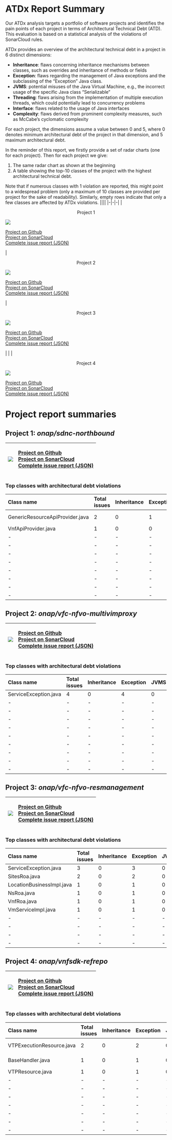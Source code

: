 # ATDx Report Summary
Our ATDx analysis targets a portfolio of software projects and identifies the pain points of each project in terms of Architectural Technical Debt (ATD). This evaluation is based on a statistical analysis of the violations of SonarCloud rules.

ATDx provides an overview of the architectural technical debt in a project  in 6 distinct dimensions:
* **Inheritance**: flaws concerning inheritance mechanisms between classes, such as overrides and inheritance of methods or fields
* **Exception**: flaws regarding the management of Java exceptions and the subclassing of the “Exception” Java class.
* **JVMS**: potential misuses of the Java Virtual Machine, e.g., the incorrect usage of the specific Java class “Serializable”
* **Threading**: flaws arising from the implementation of multiple execution threads, which could potentially lead to concurrency problems
* **Interface**: flaws related to the usage of Java interfaces
* **Complexity**: flaws derived from prominent complexity measures, such as McCabe’s cyclomatic complexity

For each project, the dimensions assume a value between 0 and 5, where 0 denotes minimum architectural debt of the project in that dimension, and 5 maximum architectural debt.

In the reminder of this report, we firstly provide a set of radar charts (one for each project). Then for each project we give:
1. The same radar chart as shown at the beginning
2. A table showing the top-10 classes of the project with the highest architectural technical debt.

Note that if numerous classes with 1 violation are reported, this might point to a widespread problem (only a maximum of 10 classes are provided per project for the sake of readability). Similarly, empty rows indicate that only a few classes are affected by ATDx violations.
||||
|-|-|-|
|<p align="center">Project 1</p><img src="https://github.com/robertoverdecchia/ATDx_report_sandbox/blob/master/plots/onap_sdnc-northbound.jpg"/> <p style="text-align:left">[Project on Github](https://github.com/onap/sdnc-northbound) <br> [Project on SonarCloud ](https://sonarcloud.io/dashboard?id=onap_sdnc-northbound) <br> [Complete issue report (JSON)](https://github.com/robertoverdecchia/ATDx_report_sandbox/blob/master/jsons/onap_sdnc-northbound.json)</p>|<p align="center">Project 2</p><img src="https://github.com/robertoverdecchia/ATDx_report_sandbox/blob/master/plots/onap_vfc-nfvo-multivimproxy.jpg"/> <p style="text-align:left">[Project on Github](https://github.com/onap/vfc-nfvo-multivimproxy) <br> [Project on SonarCloud ](https://sonarcloud.io/dashboard?id=onap_vfc-nfvo-multivimproxy) <br> [Complete issue report (JSON)](https://github.com/robertoverdecchia/ATDx_report_sandbox/blob/master/jsons/onap_vfc-nfvo-multivimproxy.json)</p>|<p align="center">Project 3</p><img src="https://github.com/robertoverdecchia/ATDx_report_sandbox/blob/master/plots/onap_vfc-nfvo-resmanagement.jpg"/> <p style="text-align:left">[Project on Github](https://github.com/onap/vfc-nfvo-resmanagement) <br> [Project on SonarCloud ](https://sonarcloud.io/dashboard?id=onap_vfc-nfvo-resmanagement) <br> [Complete issue report (JSON)](https://github.com/robertoverdecchia/ATDx_report_sandbox/blob/master/jsons/onap_vfc-nfvo-resmanagement.json)</p>
 | |
|<p align="center">Project 4</p><img src="https://github.com/robertoverdecchia/ATDx_report_sandbox/blob/master/plots/onap_vnfsdk-refrepo.jpg"/> <p style="text-align:left">[Project on Github](https://github.com/onap/vnfsdk-refrepo) <br> [Project on SonarCloud ](https://sonarcloud.io/dashboard?id=onap_vnfsdk-refrepo) <br> [Complete issue report (JSON)](https://github.com/robertoverdecchia/ATDx_report_sandbox/blob/master/jsons/onap_vnfsdk-refrepo.json)</p>
# Project report summaries
## Project 1: _onap/sdnc-northbound_
|<img src="https://github.com/robertoverdecchia/ATDx_report_sandbox/blob/master/plots/onap_sdnc-northbound.jpg"/>|<p style="text-align:left">[Project on Github](https://github.com/onap/sdnc-northbound) <br> [Project on SonarCloud ](https://sonarcloud.io/dashboard?id=onap_sdnc-northbound) <br> [Complete issue report (JSON)](https://github.com/robertoverdecchia/ATDx_report_sandbox/blob/master/jsons/onap_sdnc-northbound.json)</p>
|-|-|
### Top classes with architectural debt violations
| Class name                      | Total issues   | Inheritance   | Exception   | JVMS   | Interface   | Threading   | Complexity   | Fully qualified class name                                                                           |
|:--------------------------------|:---------------|:--------------|:------------|:-------|:------------|:------------|:-------------|:-----------------------------------------------------------------------------------------------------|
| GenericResourceApiProvider.java | 2              | 0             | 1           | 0      | 0           | 1           | 0            | generic-resource-api/provider/src/main/java/org/onap/sdnc/northbound/GenericResourceApiProvider.java |
| VnfApiProvider.java             | 1              | 0             | 0           | 0      | 0           | 1           | 0            | vnfapi/provider/src/main/java/org/onap/sdnc/vnfapi/VnfApiProvider.java                               |
| -                               | -              | -             | -           | -      | -           | -           | -            | -                                                                                                    |
| -                               | -              | -             | -           | -      | -           | -           | -            | -                                                                                                    |
| -                               | -              | -             | -           | -      | -           | -           | -            | -                                                                                                    |
| -                               | -              | -             | -           | -      | -           | -           | -            | -                                                                                                    |
| -                               | -              | -             | -           | -      | -           | -           | -            | -                                                                                                    |
| -                               | -              | -             | -           | -      | -           | -           | -            | -                                                                                                    |
| -                               | -              | -             | -           | -      | -           | -           | -            | -                                                                                                    |
| -                               | -              | -             | -           | -      | -           | -           | -            | -                                                                                                    |

## Project 2: _onap/vfc-nfvo-multivimproxy_
|<img src="https://github.com/robertoverdecchia/ATDx_report_sandbox/blob/master/plots/onap_vfc-nfvo-multivimproxy.jpg"/>|<p style="text-align:left">[Project on Github](https://github.com/onap/vfc-nfvo-multivimproxy) <br> [Project on SonarCloud ](https://sonarcloud.io/dashboard?id=onap_vfc-nfvo-multivimproxy) <br> [Complete issue report (JSON)](https://github.com/robertoverdecchia/ATDx_report_sandbox/blob/master/jsons/onap_vfc-nfvo-multivimproxy.json)</p>
|-|-|
### Top classes with architectural debt violations
| Class name            | Total issues   | Inheritance   | Exception   | JVMS   | Interface   | Threading   | Complexity   | Fully qualified class name                                                                         |
|:----------------------|:---------------|:--------------|:------------|:-------|:------------|:------------|:-------------|:---------------------------------------------------------------------------------------------------|
| ServiceException.java | 4              | 0             | 4           | 0      | 0           | 0           | 0            | service/src/main/java/org/onap/vfc/nfvo/multivimproxy/common/util/restclient/ServiceException.java |
| -                     | -              | -             | -           | -      | -           | -           | -            | -                                                                                                  |
| -                     | -              | -             | -           | -      | -           | -           | -            | -                                                                                                  |
| -                     | -              | -             | -           | -      | -           | -           | -            | -                                                                                                  |
| -                     | -              | -             | -           | -      | -           | -           | -            | -                                                                                                  |
| -                     | -              | -             | -           | -      | -           | -           | -            | -                                                                                                  |
| -                     | -              | -             | -           | -      | -           | -           | -            | -                                                                                                  |
| -                     | -              | -             | -           | -      | -           | -           | -            | -                                                                                                  |
| -                     | -              | -             | -           | -      | -           | -           | -            | -                                                                                                  |
| -                     | -              | -             | -           | -      | -           | -           | -            | -                                                                                                  |

## Project 3: _onap/vfc-nfvo-resmanagement_
|<img src="https://github.com/robertoverdecchia/ATDx_report_sandbox/blob/master/plots/onap_vfc-nfvo-resmanagement.jpg"/>|<p style="text-align:left">[Project on Github](https://github.com/onap/vfc-nfvo-resmanagement) <br> [Project on SonarCloud ](https://sonarcloud.io/dashboard?id=onap_vfc-nfvo-resmanagement) <br> [Complete issue report (JSON)](https://github.com/robertoverdecchia/ATDx_report_sandbox/blob/master/jsons/onap_vfc-nfvo-resmanagement.json)</p>
|-|-|
### Top classes with architectural debt violations
| Class name                | Total issues   | Inheritance   | Exception   | JVMS   | Interface   | Threading   | Complexity   | Fully qualified class name                                                                                                 |
|:--------------------------|:---------------|:--------------|:------------|:-------|:------------|:------------|:-------------|:---------------------------------------------------------------------------------------------------------------------------|
| ServiceException.java     | 3              | 0             | 3           | 0      | 0           | 0           | 0            | ResmanagementService/service/src/main/java/org/onap/vfc/nfvo/resmanagement/common/util/restclient/ServiceException.java    |
| SitesRoa.java             | 2              | 0             | 2           | 0      | 0           | 0           | 0            | ResmanagementService/service/src/main/java/org/onap/vfc/nfvo/resmanagement/service/rest/SitesRoa.java                      |
| LocationBusinessImpl.java | 1              | 0             | 1           | 0      | 0           | 0           | 0            | ResmanagementService/service/src/main/java/org/onap/vfc/nfvo/resmanagement/service/business/impl/LocationBusinessImpl.java |
| NsRoa.java                | 1              | 0             | 1           | 0      | 0           | 0           | 0            | ResmanagementService/service/src/main/java/org/onap/vfc/nfvo/resmanagement/service/rest/NsRoa.java                         |
| VnfRoa.java               | 1              | 0             | 1           | 0      | 0           | 0           | 0            | ResmanagementService/service/src/main/java/org/onap/vfc/nfvo/resmanagement/service/rest/VnfRoa.java                        |
| VmServiceImpl.java        | 1              | 0             | 1           | 0      | 0           | 0           | 0            | ResmanagementService/service/src/main/java/org/onap/vfc/nfvo/resmanagement/service/group/impl/VmServiceImpl.java           |
| -                         | -              | -             | -           | -      | -           | -           | -            | -                                                                                                                          |
| -                         | -              | -             | -           | -      | -           | -           | -            | -                                                                                                                          |
| -                         | -              | -             | -           | -      | -           | -           | -            | -                                                                                                                          |
| -                         | -              | -             | -           | -      | -           | -           | -            | -                                                                                                                          |

## Project 4: _onap/vnfsdk-refrepo_
|<img src="https://github.com/robertoverdecchia/ATDx_report_sandbox/blob/master/plots/onap_vnfsdk-refrepo.jpg"/>|<p style="text-align:left">[Project on Github](https://github.com/onap/vnfsdk-refrepo) <br> [Project on SonarCloud ](https://sonarcloud.io/dashboard?id=onap_vnfsdk-refrepo) <br> [Complete issue report (JSON)](https://github.com/robertoverdecchia/ATDx_report_sandbox/blob/master/jsons/onap_vnfsdk-refrepo.json)</p>
|-|-|
### Top classes with architectural debt violations
| Class name                | Total issues   | Inheritance   | Exception   | JVMS   | Interface   | Threading   | Complexity   | Fully qualified class name                                                                             |
|:--------------------------|:---------------|:--------------|:------------|:-------|:------------|:------------|:-------------|:-------------------------------------------------------------------------------------------------------|
| VTPExecutionResource.java | 2              | 0             | 2           | 0      | 0           | 0           | 0            | vnfmarket-be/vnf-sdk-marketplace/src/main/java/org/onap/vtp/execution/VTPExecutionResource.java        |
| BaseHandler.java          | 1              | 0             | 1           | 0      | 0           | 0           | 0            | vnfmarket-be/vnf-sdk-marketplace/src/main/java/org/onap/vnfsdk/marketplace/db/wrapper/BaseHandler.java |
| VTPResource.java          | 1              | 0             | 1           | 0      | 0           | 0           | 0            | vnfmarket-be/vnf-sdk-marketplace/src/main/java/org/onap/vtp/VTPResource.java                           |
| -                         | -              | -             | -           | -      | -           | -           | -            | -                                                                                                      |
| -                         | -              | -             | -           | -      | -           | -           | -            | -                                                                                                      |
| -                         | -              | -             | -           | -      | -           | -           | -            | -                                                                                                      |
| -                         | -              | -             | -           | -      | -           | -           | -            | -                                                                                                      |
| -                         | -              | -             | -           | -      | -           | -           | -            | -                                                                                                      |
| -                         | -              | -             | -           | -      | -           | -           | -            | -                                                                                                      |
| -                         | -              | -             | -           | -      | -           | -           | -            | -                                                                                                      |

